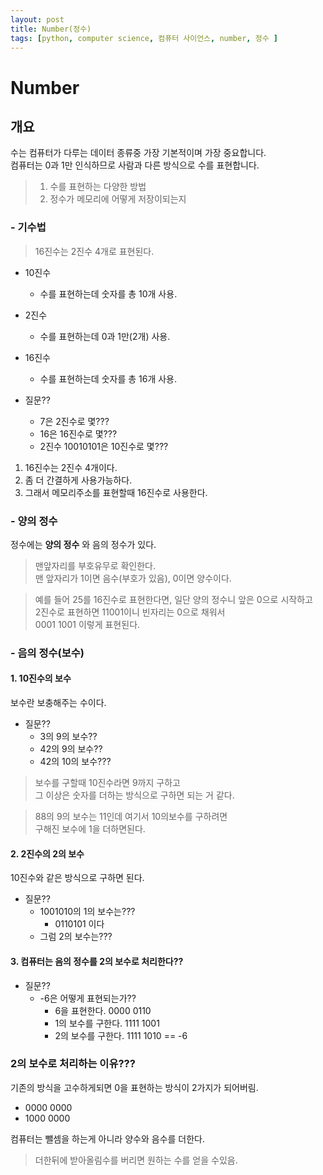 ```yaml
---
layout: post
title: Number(정수)
tags: [python, computer science, 컴퓨터 사이언스, number, 정수 ]
---
```


# Number

## 개요

수는 컴퓨터가 다루는 데이터 종류중 가장 기본적이며 가장 중요합니다.  
컴퓨터는 0과 1만 인식하므로 사람과 다른 방식으로 수를 표현합니다.

> 1. 수를 표현하는 다양한 방법
> 2. 정수가 메모리에 어떻게 저장이되는지  

### - 기수법

> 16진수는 2진수 4개로 표현된다.

- 10진수 
    -  수를 표현하는데 숫자를 총 10개 사용.
    
- 2진수
    -  수를 표현하는데 0과 1만(2개) 사용.  
    
- 16진수
    -  수를 표현하는데 숫자를 총 16개 사용.


- 질문?? 
    - 7은 2진수로 몇???  
    - 16은 16진수로 몇???  
    - 2진수 10010101은 10진수로 몇???  


1. 16진수는 2진수 4개이다.
2. 좀 더 간결하게 사용가능하다.
3. 그래서 메모리주소를 표현할때 16진수로 사용한다.

### - 양의 정수

정수에는 **양의 정수** 와 음의 정수가 있다.

> 맨앞자리를 부호유무로 확인한다.  
맨 앞자리가 1이면 음수(부호가 있음), 0이면 양수이다.  
 
> 예를 들어 25를 16진수로 표현한다면, 일단 양의 정수니 앞은 0으로 시작하고  
2진수로 표현하면 11001이니 빈자리는 0으로 채워서    
0001 1001 이렇게 표현된다.


### - 음의 정수(보수)

#### 1. 10진수의 보수 
보수란 보충해주는 수이다.

- 질문?? 
    - 3의 9의 보수??
    - 42의 9의 보수??
    - 42의 10의 보수???

>보수를 구할때 10진수라면 9까지 구하고  
그 이상은 숫자를 더하는 방식으로 구하면 되는 거 같다.

>88의 9의 보수는 11인데 여기서 10의보수를 구하려면  
구해진 보수에 1을 더하면된다. 

#### 2. 2진수의 2의 보수

10진수와 같은 방식으로 구하면 된다.

- 질문?? 
    - 1001010의 1의 보수는???  
        - 0110101 이다  
    - 그럼 2의 보수는???


#### 3. 컴퓨터는 음의 정수를 2의 보수로 처리한다??

- 질문?? 
    - -6은 어떻게 표현되는가??
        - 6을 표현한다. 0000 0110
        - 1의 보수를 구한다. 1111 1001
        - 2의 보수를 구한다. 1111 1010 == -6


### 2의 보수로 처리하는 이유???

기존의 방식을 고수하게되면 0을 표현하는 방식이 2가지가 되어버림.  
- 0000 0000  
- 1000 0000

컴퓨터는 뺄셈을 하는게 아니라 양수와 음수를 더한다.
> 더한뒤에 받아올림수를 버리면 원하는 수를 얻을 수있음.